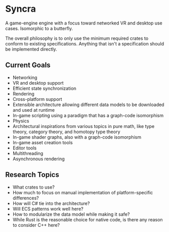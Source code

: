 # Syncra

A game-engine engine with a focus toward networked VR and desktop use cases. Isomorphic to a butterfly.

The overall philosophy is to only use the minimum required crates to conform to existing specifications. Anything that isn't a specification should be implemented directly.

## Current Goals

- Networking
- VR and desktop support
- Efficient state synchronization
- Rendering
- Cross-platform support
- Extensible architecture allowing different data models to be downloaded and used at runtime
- In-game scripting using a paradigm that has a graph-code isomorphism
- Physics
- Architectural inspirations from various topics in pure math, like type theory, category theory, and homotopy type theory
- In-game shader graphs, also with a graph-code isomorphism
- In-game asset creation tools
- Editor tools
- Multithreading
- Asynchronous rendering

## Research Topics

- What crates to use?
- How much to focus on manual implementation of platform-specific differences?
- How will C# tie into the architecture?
- Will ECS patterns work well here?
- How to modularize the data model while making it safe?
- While Rust is the reasonable choice for native code, is there any reason to consider C++ here?
